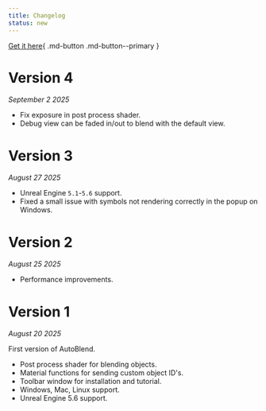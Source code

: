```yaml
---
title: Changelog
status: new
---
```


[Get it here](https://www.fab.com/listings/b474f704-c319-4fd0-87f3-651931da6b33){ .md-button .md-button--primary }

# Version 4

*September 2 2025*

* Fix exposure in post process shader.
* Debug view can be faded in/out to blend with the default view.

# Version 3

*August 27 2025*

* Unreal Engine `5.1`-`5.6` support.
* Fixed a small issue with symbols not rendering correctly in the popup on Windows.

# Version 2

*August 25 2025*

* Performance improvements.

# Version 1

*August 20 2025*

First version of AutoBlend.

* Post process shader for blending objects.
* Material functions for sending custom object ID's.
* Toolbar window for installation and tutorial.
* Windows, Mac, Linux support.
* Unreal Engine 5.6 support.
